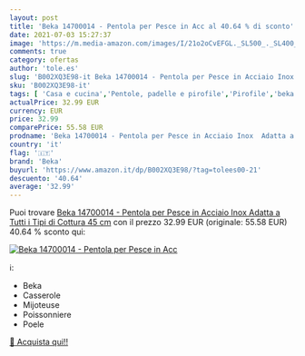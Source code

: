 ```yaml
---
layout: post
title: 'Beka 14700014 - Pentola per Pesce in Acc al 40.64 % di sconto'
date: 2021-07-03 15:27:37
image: 'https://m.media-amazon.com/images/I/21o2oCvEFGL._SL500_._SL400_.jpg'
comments: true
category: ofertas
author: 'tole.es'
slug: 'B002XQ3E98-it Beka 14700014 - Pentola per Pesce in Acciaio Inox Adatta a...'
sku: 'B002XQ3E98-it'
tags: [ 'Casa e cucina','Pentole, padelle e pirofile','Pirofile','beka', ]
actualPrice: 32.99 EUR
currency: EUR
price: 32.99
comparePrice: 55.58 EUR
prodname: 'Beka 14700014 - Pentola per Pesce in Acciaio Inox  Adatta a Tutti i Tipi di Cottura  45 cm'
country: 'it'
flag: '🇮🇹'
brand: 'Beka'
buyurl: 'https://www.amazon.it/dp/B002XQ3E98/?tag=tolees00-21'
descuento: '40.64'
average: '32.99'
---
```


Puoi trovare [Beka 14700014 - Pentola per Pesce in Acciaio Inox  Adatta a Tutti i Tipi di Cottura  45 cm](https://www.amazon.it/dp/B002XQ3E98/?tag=tolees00-21) con il prezzo 32.99 EUR (originale: 55.58 EUR) 40.64 % sconto qui:

[![Beka 14700014 - Pentola per Pesce in Acc](https://m.media-amazon.com/images/I/21o2oCvEFGL._SL500_._SL400_.jpg)](https://www.amazon.it/dp/B002XQ3E98/?tag=tolees00-21)

ℹ️:

- Beka
- Casserole
- Mijoteuse
- Poissonniere
- Poele

[🛒 Acquista qui!!](https://www.amazon.it/dp/B002XQ3E98/?tag=tolees00-21)
